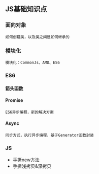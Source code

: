 ## JS基础知识点

  ### 面向对象
    如何创建类，以及类之间是如何继承的
  ### 模块化
    模块化：CommonJs、AMD、ES6


  ### ES6

  #### 箭头函数
  
  #### Promise
    ES6异步编程，新的解决方案
  #### Async
    同步方式，执行异步编程，基于Generator函数封装

  ### JS
  - 手撕new方法
  - 手撕浅拷贝&深拷贝

  

